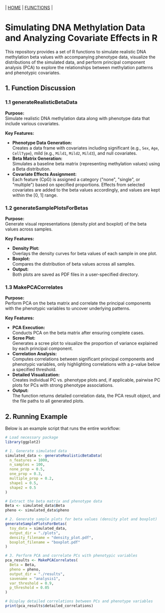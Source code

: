 | [HOME](https://github.com/Rrtk2/RRLab)  |  [FUNCTIONS](https://github.com/Rrtk2/RRLab/blob/master/docs/Functions/FunctionsOverview.md)  | 

# Simulating DNA Methylation Data and Analyzing Covariate Effects in R

This repository provides a set of R functions to simulate realistic DNA methylation beta values with accompanying phenotype data, visualize the distributions of the simulated data, and perform principal component analysis (PCA) to explore the relationships between methylation patterns and phenotypic covariates.

## 1. Function Discussion

### 1.1 generateRealisticBetaData

**Purpose:**  
Simulate realistic DNA methylation data along with phenotype data that include various covariates.

**Key Features:**
- **Phenotype Data Generation:**  
  Creates a data frame with covariates including significant (e.g., `Sex`, `Age`, `CellType`), mild (e.g., `Mild1`, `Mild2`, `Mild3`), and null covariates.
- **Beta Matrix Generation:**  
  Simulates a baseline beta matrix (representing methylation values) using a Beta distribution.
- **Covariate Effects Assignment:**  
  Each feature (CpG) is assigned a category ("none", "single", or "multiple") based on specified proportions. Effects from selected covariates are added to the beta values accordingly, and values are kept within the [0, 1] range.

### 1.2 generateSamplePlotsForBetas

**Purpose:**  
Generate visual representations (density plot and boxplot) of the beta values across samples.

**Key Features:**
- **Density Plot:**  
  Overlays the density curves for beta values of each sample in one plot.
- **Boxplot:**  
  Compares the distribution of beta values across all samples.
- **Output:**  
  Both plots are saved as PDF files in a user-specified directory.

### 1.3 MakePCACorrelates

**Purpose:**  
Perform PCA on the beta matrix and correlate the principal components with the phenotypic variables to uncover underlying patterns.

**Key Features:**
- **PCA Execution:**  
  Conducts PCA on the beta matrix after ensuring complete cases.
- **Scree Plot:**  
  Generates a scree plot to visualize the proportion of variance explained by each principal component.
- **Correlation Analysis:**  
  Computes correlations between significant principal components and phenotypic variables, only highlighting correlations with a p-value below a specified threshold.
- **Detailed Visualization:**  
  Creates individual PC vs. phenotype plots and, if applicable, pairwise PC plots for PCs with strong phenotype associations.
- **Output:**  
  The function returns detailed correlation data, the PCA result object, and the file paths to all generated plots.

## 2. Running Example

Below is an example script that runs the entire workflow:

```R
# Load necessary package
library(ggplot2)

# 1. Generate simulated data
simulated_data <- generateRealisticBetaData(
  n_features = 1000, 
  n_samples = 100,
  none_prop = 0.5, 
  one_prop = 0.3, 
  multiple_prop = 0.2,
  shape1 = 0.5, 
  shape2 = 0.5
)

# Extract the beta matrix and phenotype data
Beta <- simulated_data$Beta
pheno <- simulated_data$pheno

# 2. Generate sample plots for beta values (density plot and boxplot)
generateSamplePlotsForBetas(
  toy_data = simulated_data, 
  output_dir = "./plots", 
  density_filename = "density_plot.pdf", 
  boxplot_filename = "boxplot.pdf"
)

# 3. Perform PCA and correlate PCs with phenotypic variables
pca_results <- MakePCACorrelates(
  Beta = Beta, 
  pheno = pheno, 
  output_dir = "./results", 
  savename = "analysis1", 
  var_threshold = 0.9, 
  p_threshold = 0.05
)

# Display detailed correlations between PCs and phenotype variables
print(pca_results$detailed_correlations)

